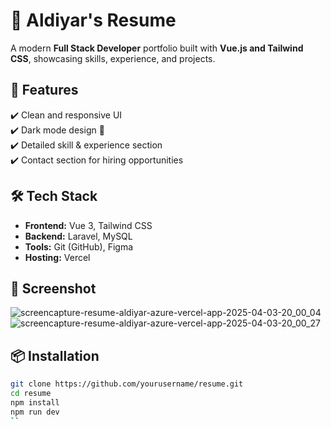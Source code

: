 # 💼 Aldiyar's Resume  

A modern **Full Stack Developer** portfolio built with **Vue.js and Tailwind CSS**, showcasing skills, experience, and projects.  

## 🚀 Features  
✔️ Clean and responsive UI  
✔️ Dark mode design 🌙  
✔️ Detailed skill & experience section  
✔️ Contact section for hiring opportunities  

## 🛠️ Tech Stack  
- **Frontend:** Vue 3, Tailwind CSS  
- **Backend:** Laravel, MySQL  
- **Tools:** Git (GitHub), Figma  
- **Hosting:** Vercel  

## 📸 Screenshot  
![screencapture-resume-aldiyar-azure-vercel-app-2025-04-03-20_00_04](https://github.com/user-attachments/assets/ea12cd9f-fe85-4fc7-bb5b-297fe210089d)
![screencapture-resume-aldiyar-azure-vercel-app-2025-04-03-20_00_27](https://github.com/user-attachments/assets/3f0c5016-eb41-4dad-a1bb-fd0d5764f037)


## 📦 Installation  
```sh
git clone https://github.com/yourusername/resume.git  
cd resume  
npm install  
npm run dev  
``
